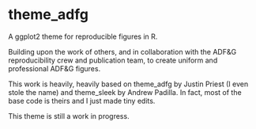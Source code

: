 # theme\_adfg

A ggplot2 theme for reproducible figures in R.



Building upon the work of others, and in collaboration with the ADF\&G reproducibility crew and publication team, to create uniform and professional ADF\&G figures.



This work is heavily, heavily based on theme\_adfg by Justin Priest (I even stole the name) and theme\_sleek by Andrew Padilla. In fact, most of the base code is theirs and I just made tiny edits.



This theme is still a work in progress.



## 

